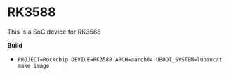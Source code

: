 # RK3588

This is a SoC device for RK3588

**Build**

* `PROJECT=Rockchip DEVICE=RK3588 ARCH=aarch64 UBOOT_SYSTEM=lubancat make image`

